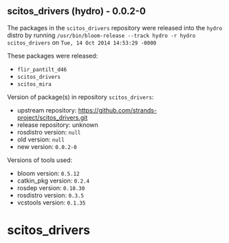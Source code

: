 ## scitos_drivers (hydro) - 0.0.2-0

The packages in the `scitos_drivers` repository were released into the `hydro` distro by running `/usr/bin/bloom-release --track hydro -r hydro scitos_drivers` on `Tue, 14 Oct 2014 14:53:29 -0000`

These packages were released:
- `flir_pantilt_d46`
- `scitos_drivers`
- `scitos_mira`

Version of package(s) in repository `scitos_drivers`:
- upstream repository: https://github.com/strands-project/scitos_drivers.git
- release repository: unknown
- rosdistro version: `null`
- old version: `null`
- new version: `0.0.2-0`

Versions of tools used:
- bloom version: `0.5.12`
- catkin_pkg version: `0.2.4`
- rosdep version: `0.10.30`
- rosdistro version: `0.3.5`
- vcstools version: `0.1.35`


scitos_drivers
==============
